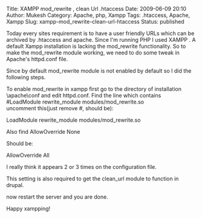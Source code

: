 Title: XAMPP mod_rewrite , clean Url .htaccess 
Date: 2009-06-09 20:10
Author: Mukesh
Category: Apache, php, Xampp
Tags: .htaccess, Apache, Xampp
Slug: xampp-mod_rewrite-clean-url-htaccess
Status: published

Today every sites requirement is to have a user friendly URLs which can
be archived by .htaccess and apache. Since I'm running PHP I used XAMPP
. A default Xampp installation is lacking the mod\_rewrite
functionality. So to make the mod\_rewrite module working, we need to do
some tweak in Apache's httpd.conf file.

Since by default mod\_rewrite module is not enabled by default so I did
the following steps.

To enable mod\_rewrite in xampp first go to the directory of
installation \\apache\\conf and edit httpd.conf. Find the line which
contains  
\#LoadModule rewrite\_module modules/mod\_rewrite.so  
uncomment this(just remove \#, should be):

LoadModule rewrite\_module modules/mod\_rewrite.so

Also find AllowOverride None

Should be:

AllowOverride All

I really think it appears 2 or 3 times on the configuration file.

This setting is also required to get the clean\_url module to function
in drupal.

now restart the server and you are done.

Happy xampping!
